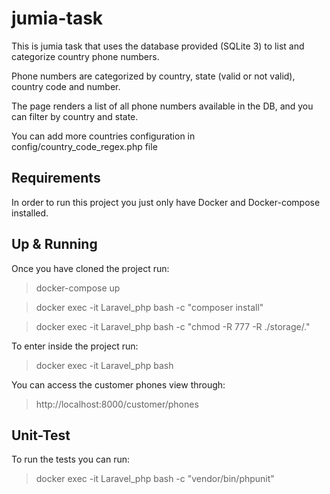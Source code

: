 # jumia-task

This is jumia task that uses the database provided (SQLite 3) to list and categorize country phone numbers.

Phone numbers are categorized by country, state (valid or not valid), country code and number.

The page renders a list of all phone numbers available in the DB, and you can filter by country and state.

You can add more countries configuration in config/country_code_regex.php file

## Requirements

In order to run this project you just only have Docker and Docker-compose installed.

## Up & Running

Once you have cloned the project run:
> docker-compose up

> docker exec -it Laravel_php bash -c "composer install"

> docker exec -it Laravel_php bash -c "chmod -R 777 -R ./storage/."

To enter inside the project run:
> docker exec -it Laravel_php bash

You can access the customer phones view through:
> http://localhost:8000/customer/phones

## Unit-Test

To run the tests you can run:
> docker exec -it Laravel_php bash -c "vendor/bin/phpunit"
